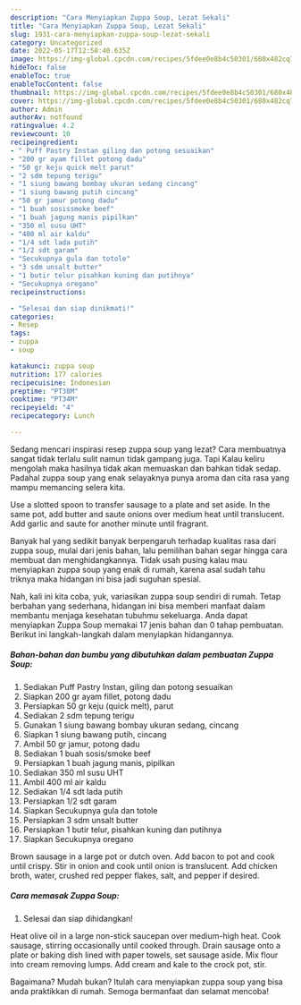```yaml
---
description: "Cara Menyiapkan Zuppa Soup, Lezat Sekali"
title: "Cara Menyiapkan Zuppa Soup, Lezat Sekali"
slug: 1931-cara-menyiapkan-zuppa-soup-lezat-sekali
category: Uncategorized
date: 2022-05-17T12:58:40.635Z
image: https://img-global.cpcdn.com/recipes/5fdee0e8b4c50301/680x482cq70/zuppa-soup-foto-resep-utama.jpg
hideToc: false
enableToc: true
enableTocContent: false
thumbnail: https://img-global.cpcdn.com/recipes/5fdee0e8b4c50301/680x482cq70/zuppa-soup-foto-resep-utama.jpg
cover: https://img-global.cpcdn.com/recipes/5fdee0e8b4c50301/680x482cq70/zuppa-soup-foto-resep-utama.jpg
author: Admin
authorAv: notfound
ratingvalue: 4.2
reviewcount: 10
recipeingredient:
- " Puff Pastry Instan giling dan potong sesuaikan"
- "200 gr ayam fillet potong dadu"
- "50 gr keju quick melt parut"
- "2 sdm tepung terigu"
- "1 siung bawang bombay ukuran sedang cincang"
- "1 siung bawang putih cincang"
- "50 gr jamur potong dadu"
- "1 buah sosissmoke beef"
- "1 buah jagung manis pipilkan"
- "350 ml susu UHT"
- "400 ml air kaldu"
- "1/4 sdt lada putih"
- "1/2 sdt garam"
- "Secukupnya gula dan totole"
- "3 sdm unsalt butter"
- "1 butir telur pisahkan kuning dan putihnya"
- "Secukupnya oregano"
recipeinstructions:

- "Selesai dan siap dinikmati!"
categories:
- Resep
tags:
- zuppa
- soup

katakunci: zuppa soup 
nutrition: 177 calories
recipecuisine: Indonesian
preptime: "PT38M"
cooktime: "PT34M"
recipeyield: "4"
recipecategory: Lunch

---
```



Sedang mencari inspirasi resep zuppa soup yang lezat? Cara membuatnya sangat tidak terlalu sulit namun tidak gampang juga. Tapi Kalau keliru mengolah maka hasilnya tidak akan memuaskan dan bahkan tidak sedap. Padahal zuppa soup yang enak selayaknya punya aroma dan cita rasa yang mampu memancing selera kita.


Use a slotted spoon to transfer sausage to a plate and set aside. In the same pot, add butter and saute onions over medium heat until translucent. Add garlic and saute for another minute until fragrant.

Banyak hal yang sedikit banyak berpengaruh terhadap kualitas rasa dari zuppa soup, mulai dari jenis bahan, lalu pemilihan bahan segar hingga cara membuat dan menghidangkannya. Tidak usah pusing kalau mau menyiapkan zuppa soup yang enak di rumah, karena asal sudah tahu triknya maka hidangan ini bisa jadi suguhan spesial.


Nah, kali ini kita coba, yuk, variasikan zuppa soup sendiri di rumah. Tetap berbahan yang sederhana, hidangan ini bisa memberi manfaat dalam membantu menjaga kesehatan tubuhmu sekeluarga. Anda dapat menyiapkan Zuppa Soup memakai 17 jenis bahan dan 0 tahap pembuatan. Berikut ini langkah-langkah dalam menyiapkan hidangannya.

<!--inarticleads1-->

##### Bahan-bahan dan bumbu yang dibutuhkan dalam pembuatan Zuppa Soup:

1. Sediakan  Puff Pastry Instan, giling dan potong sesuaikan
1. Siapkan 200 gr ayam fillet, potong dadu
1. Persiapkan 50 gr keju (quick melt), parut
1. Sediakan 2 sdm tepung terigu
1. Gunakan 1 siung bawang bombay ukuran sedang, cincang
1. Siapkan 1 siung bawang putih, cincang
1. Ambil 50 gr jamur, potong dadu
1. Sediakan 1 buah sosis/smoke beef
1. Persiapkan 1 buah jagung manis, pipilkan
1. Sediakan 350 ml susu UHT
1. Ambil 400 ml air kaldu
1. Sediakan 1/4 sdt lada putih
1. Persiapkan 1/2 sdt garam
1. Siapkan Secukupnya gula dan totole
1. Persiapkan 3 sdm unsalt butter
1. Persiapkan 1 butir telur, pisahkan kuning dan putihnya
1. Siapkan Secukupnya oregano


Brown sausage in a large pot or dutch oven. Add bacon to pot and cook until crispy. Stir in onion and cook until onion is translucent. Add chicken broth, water, crushed red pepper flakes, salt, and pepper if desired. 

<!--inarticleads2-->

##### Cara memasak Zuppa Soup:


1. Selesai dan siap dihidangkan!

Heat olive oil in a large non-stick saucepan over medium-high heat. Cook sausage, stirring occasionally until cooked through. Drain sausage onto a plate or baking dish lined with paper towels, set sausage aside. Mix flour into cream removing lumps. Add cream and kale to the crock pot, stir. 

Bagaimana? Mudah bukan? Itulah cara menyiapkan zuppa soup yang bisa anda praktikkan di rumah. Semoga bermanfaat dan selamat mencoba!
